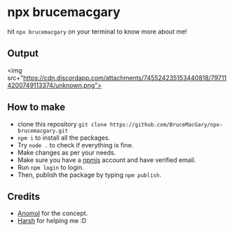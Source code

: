 # npx brucemacgary

hit `npx brucemacgary` on your terminal to know more about me!

## Output

<img src+"https://cdn.discordapp.com/attachments/745524235153440818/797114200749113374/unknown.png">

## How to make 

- clone this repository `git clone https://github.com/BruceMacGary/npx-brucemacgary.git`
- `npm i` to install all the packages.
- Try `node .` to check if everything is fine.
- Make changes as per your needs.
- Make sure you have a [npmjs](https://www.npmjs.com/) account and have verified email.
- Run `npm login` to login.
- Then, publish the package by typing `npm publish`.

## Credits 
- [Anomol](https://github.com/anmol098/npx_card) for the concept.
- [Harsh](https://github.com/harshhhdev) for helping me :D
